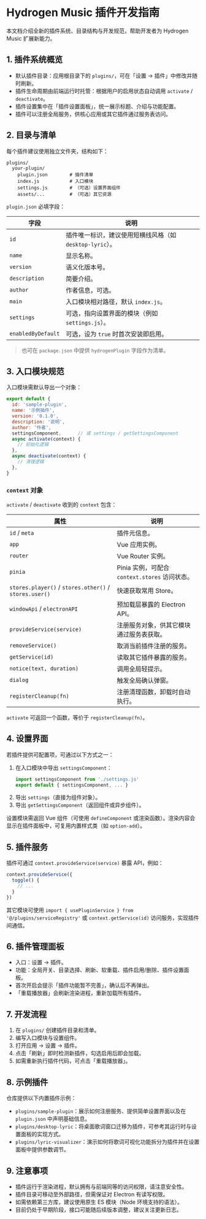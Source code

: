 # Hydrogen Music 插件开发指南

本文档介绍全新的插件系统、目录结构与开发规范，帮助开发者为 Hydrogen Music 扩展新能力。

## 1. 插件系统概览

- 默认插件目录：应用根目录下的 `plugins/`，可在「设置 → 插件」中修改并随时刷新。
- 插件生命周期由前端运行时托管：根据用户的启用状态自动调用 `activate` / `deactivate`。
- 插件设置集中在「插件设置面板」，统一展示标题、介绍与功能配置。
- 插件可以注册全局服务，供核心应用或其它插件通过服务表访问。

## 2. 目录与清单

每个插件建议使用独立文件夹，结构如下：

```
plugins/
  your-plugin/
    plugin.json        # 插件清单
    index.js           # 入口模块
    settings.js        # （可选）设置界面组件
    assets/...         # （可选）其它资源
```

`plugin.json` 必填字段：

| 字段 | 说明 |
| --- | --- |
| `id` | 插件唯一标识，建议使用短横线风格（如 `desktop-lyric`）。|
| `name` | 显示名称。|
| `version` | 语义化版本号。|
| `description` | 简要介绍。|
| `author` | 作者信息，可选。|
| `main` | 入口模块相对路径，默认 `index.js`。|
| `settings` | 可选，指向设置界面的模块（例如 `settings.js`）。|
| `enabledByDefault` | 可选，设为 `true` 时首次安装即启用。|

> 也可在 `package.json` 中提供 `hydrogenPlugin` 字段作为清单。

## 3. 入口模块规范

入口模块需默认导出一个对象：

```js
export default {
  id: 'sample-plugin',
  name: '示例插件',
  version: '0.1.0',
  description: '说明',
  author: '作者',
  settingsComponent,      // 或 settings / getSettingsComponent
  async activate(context) {
    // 初始化逻辑
  },
  async deactivate(context) {
    // 清理逻辑
  },
}
```

### `context` 对象

`activate` / `deactivate` 收到的 `context` 包含：

| 属性 | 说明 |
| --- | --- |
| `id` / `meta` | 插件元信息。|
| `app` | Vue 应用实例。|
| `router` | Vue Router 实例。|
| `pinia` | Pinia 实例，可配合 `context.stores` 访问状态。|
| `stores.player()` / `stores.other()` / `stores.user()` | 快速获取常用 Store。|
| `windowApi` / `electronAPI` | 预加载层暴露的 Electron API。|
| `provideService(service)` | 注册服务对象，供其它模块通过服务表获取。|
| `removeService()` | 取消当前插件注册的服务。|
| `getService(id)` | 读取其它插件暴露的服务。|
| `notice(text, duration)` | 调用全局轻提示。|
| `dialog` | 触发全局确认弹窗。|
| `registerCleanup(fn)` | 注册清理函数，卸载时自动执行。|

`activate` 可返回一个函数，等价于 `registerCleanup(fn)`。

## 4. 设置界面

若插件提供可配置项，可通过以下方式之一：

1. 在入口模块中导出 `settingsComponent`：
   ```js
   import settingsComponent from './settings.js'
   export default { settingsComponent, ... }
   ```
2. 导出 `settings`（直接为组件对象）。
3. 导出 `getSettingsComponent`（返回组件或异步组件）。

设置模块需返回 Vue 组件（可使用 `defineComponent` 或渲染函数）。渲染内容会显示在插件面板中，可复用内置样式类（如 `option-add`）。

## 5. 插件服务

插件可通过 `context.provideService(service)` 暴露 API，例如：

```js
context.provideService({
  toggle() {
    // ...
  }
})
```

其它模块可使用 `import { usePluginService } from '@/plugins/serviceRegistry'` 或 `context.getService(id)` 访问服务，实现插件间通信。

## 6. 插件管理面板

- 入口：设置 → 插件。
- 功能：全局开关、目录选择、刷新、软重载、插件启用/删除、插件设置面板。
- 首次开启会提示「插件功能暂不完善」，确认后不再弹出。
- 「重载播放器」会刷新渲染进程，重新加载所有插件。

## 7. 开发流程

1. 在 `plugins/` 创建插件目录和清单。
2. 编写入口模块与设置组件。
3. 打开应用 → 设置 → 插件。
4. 点击「刷新」即时检测新插件，勾选启用后即会加载。
5. 如需重新执行插件代码，可点击「重载播放器」。

## 8. 示例插件

仓库提供以下内置插件示例：

- `plugins/sample-plugin`：展示如何注册服务、提供简单设置界面以及在 `plugin.json` 中声明基础信息。
- `plugins/desktop-lyric`：将桌面歌词窗口迁移为插件，可参考其运行时与设置面板的实现方式。
- `plugins/lyric-visualizer`：演示如何将歌词可视化功能拆分为插件并在设置面板中提供参数调节。

## 9. 注意事项

- 插件运行于渲染进程，默认拥有与前端同等的访问权限，请注意安全性。
- 插件目录可移动至外部路径，但需保证对 Electron 有读写权限。
- 如需依赖第三方库，建议使用原生 ES 模块（Node 环境支持的语法）。
- 目前仍处于早期阶段，接口可能随后续版本调整，建议关注更新日志。

